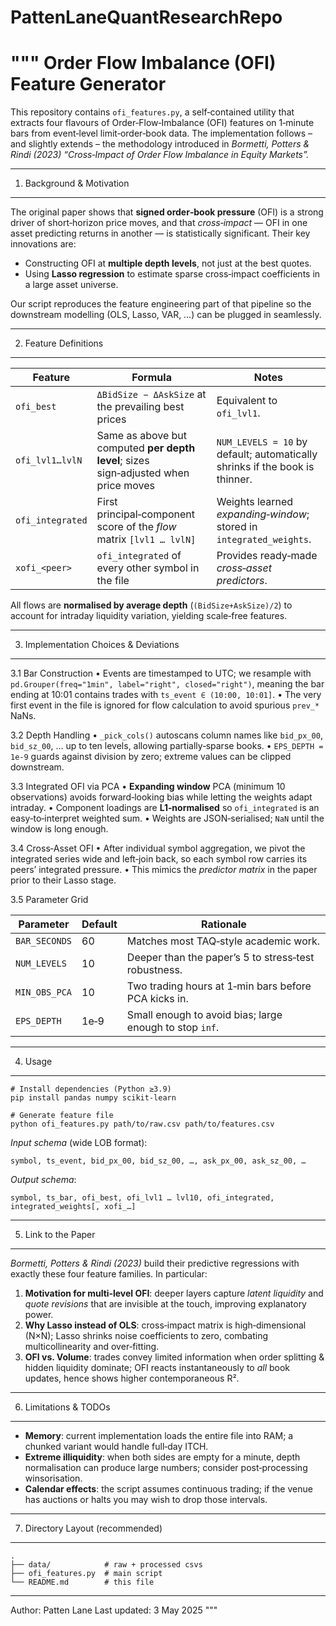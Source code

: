 # PattenLaneQuantResearchRepo
"""
Order Flow Imbalance (OFI) Feature Generator
===========================================

This repository contains `ofi_features.py`, a self‑contained utility that extracts four flavours of Order‑Flow‑Imbalance (OFI) features on 1‑minute bars from event‑level limit‑order‑book data.  The implementation follows – and slightly extends – the methodology introduced in *Bormetti, Potters & Rindi (2023) “Cross‑Impact of Order Flow Imbalance in Equity Markets”.*

--------------------------------------------------------------------
1.  Background & Motivation
--------------------------------------------------------------------
The original paper shows that **signed order‑book pressure** (OFI) is a strong driver of short‑horizon price moves, and that *cross‑impact* — OFI in one asset predicting returns in another — is statistically significant.  Their key innovations are:

- Constructing OFI at **multiple depth levels**, not just at the best quotes.
- Using **Lasso regression** to estimate sparse cross‑impact coefficients in a large asset universe.

Our script reproduces the feature engineering part of that pipeline so the downstream modelling (OLS, Lasso, VAR, …) can be plugged in seamlessly.

--------------------------------------------------------------------
2.  Feature Definitions
--------------------------------------------------------------------

| Feature            | Formula                                                                  | Notes                                                                                         |
|--------------------|---------------------------------------------------------------------------|-----------------------------------------------------------------------------------------------|
| `ofi_best`         | `ΔBidSize − ΔAskSize` at the prevailing best prices                       | Equivalent to `ofi_lvl1`.                                                                     |
| `ofi_lvl1…lvlN`    | Same as above but computed **per depth level**; sizes sign‑adjusted when price moves | `NUM_LEVELS = 10` by default; automatically shrinks if the book is thinner.                   |
| `ofi_integrated`   | First principal‑component score of the *flow* matrix `[lvl1 … lvlN]`      | Weights learned *expanding‑window*; stored in `integrated_weights`.                           |
| `xofi_<peer>`      | `ofi_integrated` of every other symbol in the file                        | Provides ready‑made *cross‑asset predictors*.                                                 |

All flows are **normalised by average depth** (`(BidSize+AskSize)/2`) to account for intraday liquidity variation, yielding scale‑free features.

--------------------------------------------------------------------
3.  Implementation Choices & Deviations
--------------------------------------------------------------------
3.1  Bar Construction
    • Events are timestamped to UTC; we resample with `pd.Grouper(freq="1min", label="right", closed="right")`, meaning the bar ending at 10:01 contains trades with `ts_event ∈ (10:00, 10:01]`.
    • The very first event in the file is ignored for flow calculation to avoid spurious `prev_*` NaNs.

3.2  Depth Handling
    • `_pick_cols()` autoscans column names like `bid_px_00`, `bid_sz_00`, … up to ten levels, allowing partially‑sparse books.
    • `EPS_DEPTH = 1e‑9` guards against division by zero; extreme values can be clipped downstream.

3.3  Integrated OFI via PCA
    • **Expanding window** PCA (minimum 10 observations) avoids forward‑looking bias while letting the weights adapt intraday.
    • Component loadings are **L1‑normalised** so `ofi_integrated` is an easy‑to‑interpret weighted sum.
    • Weights are JSON‑serialised; `NaN` until the window is long enough.

3.4  Cross‑Asset OFI
    • After individual symbol aggregation, we pivot the integrated series wide and left‑join back, so each symbol row carries its peers’ integrated pressure.
    • This mimics the *predictor matrix* in the paper prior to their Lasso stage.

3.5  Parameter Grid

| Parameter       | Default | Rationale                                                |
|-----------------|---------|----------------------------------------------------------|
| `BAR_SECONDS`   | 60      | Matches most TAQ‑style academic work.                    |
| `NUM_LEVELS`    | 10      | Deeper than the paper’s 5 to stress‑test robustness.     |
| `MIN_OBS_PCA`   | 10      | Two trading hours at 1‑min bars before PCA kicks in.     |
| `EPS_DEPTH`     | 1e‑9    | Small enough to avoid bias; large enough to stop `inf`.  |

--------------------------------------------------------------------
4.  Usage
--------------------------------------------------------------------
```
# Install dependencies (Python ≥3.9)
pip install pandas numpy scikit-learn

# Generate feature file
python ofi_features.py path/to/raw.csv path/to/features.csv
```

*Input schema* (wide LOB format):
```
symbol, ts_event, bid_px_00, bid_sz_00, …, ask_px_00, ask_sz_00, …
```

*Output schema*:
```
symbol, ts_bar, ofi_best, ofi_lvl1 … lvl10, ofi_integrated, integrated_weights[, xofi_…]
```

--------------------------------------------------------------------
5.  Link to the Paper
--------------------------------------------------------------------
*Bormetti, Potters & Rindi (2023)* build their predictive regressions with exactly these four feature families.  In particular:

1. **Motivation for multi‑level OFI**: deeper layers capture *latent liquidity* and *quote revisions* that are invisible at the touch, improving explanatory power.
2. **Why Lasso instead of OLS**: cross‑impact matrix is high‑dimensional (N×N); Lasso shrinks noise coefficients to zero, combating multicollinearity and over‑fitting.
3. **OFI vs. Volume**: trades convey limited information when order splitting & hidden liquidity dominate; OFI reacts instantaneously to *all* book updates, hence shows higher contemporaneous R².

--------------------------------------------------------------------
6.  Limitations & TODOs
--------------------------------------------------------------------
- **Memory**: current implementation loads the entire file into RAM; a chunked variant would handle full‑day ITCH.
- **Extreme illiquidity**: when both sides are empty for a minute, depth normalisation can produce large numbers; consider post‑processing winsorisation.
- **Calendar effects**: the script assumes continuous trading; if the venue has auctions or halts you may wish to drop those intervals.

--------------------------------------------------------------------
7.  Directory Layout (recommended)
--------------------------------------------------------------------
```
.
├── data/            # raw + processed csvs
├── ofi_features.py  # main script
└── README.md        # this file
```

--------------------------------------------------------------------
Author: Patten Lane
Last updated: 3 May 2025
"""